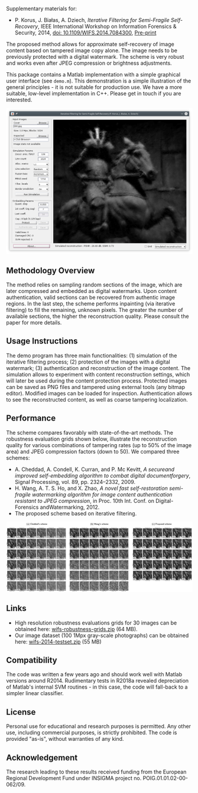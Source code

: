 Supplementary materials for:

- P. Korus, J. Białas, A. Dziech, *Iterative Filtering for Semi-Fragile Self-Recovery*, IEEE International Workshop on Information Forensics & Security, 2014, [doi: 10.1109/WIFS.2014.7084300](http://dx.doi.org/10.1109/WIFS.2014.7084300), [Pre-print](http://kt.agh.edu.pl/~korus/files/4114/3843/6757/2014-WIFS-Semi-Fragile-Self-Recovery.pdf)

The proposed method allows for approximate self-recovery of image content based on tampered image copy alone. The image needs to be previously protected with a digital watermark. The scheme is very robust and works even after JPEG compression or brightness adjustments.

This package contains a Matlab implementation with a simple graphical user interface (see `demo.m`). This demonstration is a simple illustration of the general principles - it is not suitable for production use. We have a more suitable, low-level implementation in C++. Please get in touch if you are interested.

![Demo screenshot](docs/screenshot.png)

## Methodology Overview

The method relies on sampling random sections of the image, which are later compressed and embedded as digital watermarks. Upon content authentication, valid sections can be recovered from authentic image regions. In the last step, the scheme performs inpainting (via iterative filtering) to fill the remaining, unknown pixels. The greater the number of available sections, the higher the reconstruction quality. Please consult the paper for more details.

## Usage Instructions

The demo program has three main functionalities: (1) simulation of the iterative filtering process; (2) protection of the images with a digital watermark; (3) authentication and reconstruction of the image content. The simulation allows to experiment with content reconstruction settings, which will later be used during the content protection process. Protected images can be saved as PNG files and tampered using external tools (any bitmap editor). Modified images can be loaded for inspection. Authentication allows to see the reconstructed content, as well as coarse tampering localization. 

## Performance

The scheme compares favorably with state-of-the-art methods. The robustness evaluation grids shown below, illustrate the reconstruction quality for various combinations of tampering rates (up to 50% of the image area) and JPEG compression factors (down to 50). We compared three schemes:

- A. Cheddad, A. Condell, K. Curran, and P. Mc Kevitt, *A secureand improved self-embedding algorithm to combat digital documentforgery*, Signal Processing, vol. 89, pp. 2324–2332, 2009.
- H. Wang, A. T. S. Ho, and X. Zhao, *A novel fast self-restoration semi-fragile watermarking algorithm for image content authentication resistant to JPEG compression*, in Proc. 10th Int. Conf. on Digital-Forensics andWatermarking, 2012.
- The proposed scheme based on iterative filtering.

![Demo screenshot](docs/comparison.jpg)

## Links

- High resolution robustness evaluations grids for 30 images can be obtained here: [wifs-robustness-grids.zip](http://kt.agh.edu.pl/~korus/index.php/download_file/view/32/112/) (64 MB).
- Our image dataset (100 1Mpx gray-scale photographs) can be obtained here: [wifs-2014-testset.zip](http://kt.agh.edu.pl/~korus/index.php/download_file/view/27/112/) (55 MB)

## Compatibility

The code was written a few years ago and should work well with Matlab versions around R2014. Rudimentary tests in R2018a revealed depreciation of Matlab's internal SVM routines - in this case, the code will fall-back to a simpler linear classifier. 

## License

Personal use for educational and research purposes is permitted. Any other use, including commercial purposes, is strictly prohibited. The code is provided "as-is", without warranties of any kind.

## Acknowledgement

The research leading to these results received funding from the European Regional Development Fund under INSIGMA project no. POIG.01.01.02-00-062/09. 
